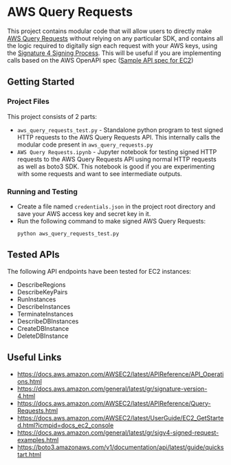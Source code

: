 # AWS Query Requests

This project contains modular code that will allow users to directly make [AWS Query Requests](https://docs.aws.amazon.com/AWSEC2/latest/APIReference/Query-Requests.html) without relying on any particular SDK, and contains all the logic required to digitally sign each request with your AWS keys, using the [Signature 4 Signing Process](https://docs.aws.amazon.com/general/latest/gr/signature-version-4.html). This will be useful if you are implementing calls based on the AWS OpenAPI spec ([Sample API spec for EC2](https://api.apis.guru/v2/specs/amazonaws.com/ec2/2016-11-15/swagger.yaml))

## Getting Started

### Project Files
This project consists of 2 parts:
- `aws_query_requests_test.py` - Standalone python program to test signed HTTP requests to the AWS Query Requests API. This internally calls the modular code present in `aws_query_requests.py`
- `AWS Query Requests.ipynb` - Jupyter notebook for testing signed HTTP requests to the AWS Query Requests API using normal HTTP requests as well as boto3 SDK. This notebook is good if you are experimenting with some requests and want to see intermediate outputs.

### Running and Testing
- Create a file named `credentials.json` in the project root directory and save your AWS access key and secret key in it. 
- Run the following command to make signed AWS Query Requests:
	```
	python aws_query_requests_test.py
	```

## Tested APIs
The following API endpoints have been tested for EC2 instances:
- DescribeRegions
- DescribeKeyPairs
- RunInstances
- DescribeInstances
- TerminateInstances
- DescribeDBInstances
- CreateDBInstance
- DeleteDBInstance

## Useful Links
- https://docs.aws.amazon.com/AWSEC2/latest/APIReference/API_Operations.html  
- https://docs.aws.amazon.com/general/latest/gr/signature-version-4.html  
- https://docs.aws.amazon.com/AWSEC2/latest/APIReference/Query-Requests.html  
- https://docs.aws.amazon.com/AWSEC2/latest/UserGuide/EC2_GetStarted.html?icmpid=docs_ec2_console  
- https://docs.aws.amazon.com/general/latest/gr/sigv4-signed-request-examples.html  
- https://boto3.amazonaws.com/v1/documentation/api/latest/guide/quickstart.html  
